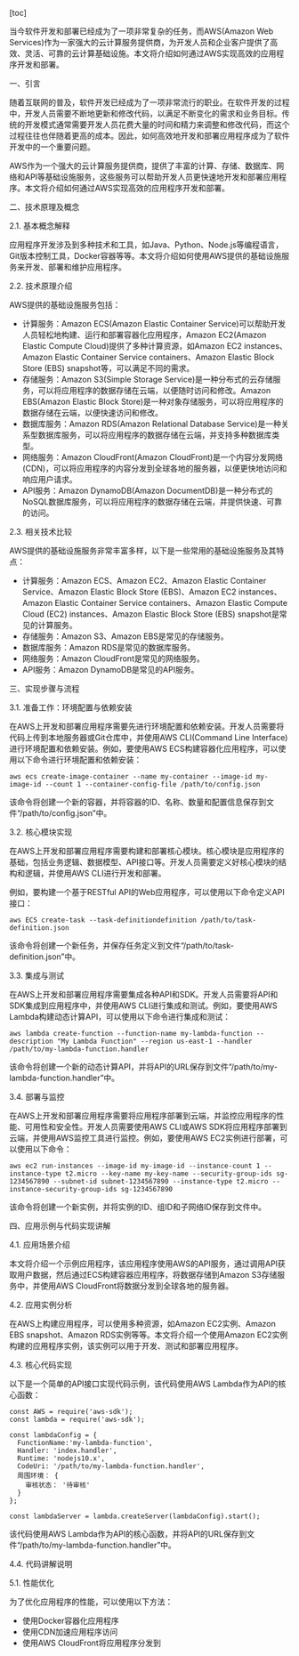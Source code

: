 
[toc]                    
                
                
当今软件开发和部署已经成为了一项非常复杂的任务，而AWS(Amazon Web Services)作为一家强大的云计算服务提供商，为开发人员和企业客户提供了高效、灵活、可靠的云计算基础设施。本文将介绍如何通过AWS实现高效的应用程序开发和部署。

一、引言

随着互联网的普及，软件开发已经成为了一项非常流行的职业。在软件开发的过程中，开发人员需要不断地更新和修改代码，以满足不断变化的需求和业务目标。传统的开发模式通常需要开发人员花费大量的时间和精力来调整和修改代码，而这个过程往往也伴随着更高的成本。因此，如何高效地开发和部署应用程序成为了软件开发中的一个重要问题。

AWS作为一个强大的云计算服务提供商，提供了丰富的计算、存储、数据库、网络和API等基础设施服务，这些服务可以帮助开发人员更快速地开发和部署应用程序。本文将介绍如何通过AWS实现高效的应用程序开发和部署。

二、技术原理及概念

2.1. 基本概念解释

应用程序开发涉及到多种技术和工具，如Java、Python、Node.js等编程语言，Git版本控制工具，Docker容器等等。本文将介绍如何使用AWS提供的基础设施服务来开发、部署和维护应用程序。

2.2. 技术原理介绍

AWS提供的基础设施服务包括：

* 计算服务：Amazon ECS(Amazon Elastic Container Service)可以帮助开发人员轻松地构建、运行和部署容器化应用程序，Amazon EC2(Amazon Elastic Compute Cloud)提供了多种计算资源，如Amazon EC2 instances、Amazon Elastic Container Service containers、Amazon Elastic Block Store (EBS) snapshot等，可以满足不同的需求。
* 存储服务：Amazon S3(Simple Storage Service)是一种分布式的云存储服务，可以将应用程序的数据存储在云端，以便随时访问和修改。Amazon EBS(Amazon Elastic Block Store)是一种对象存储服务，可以将应用程序的数据存储在云端，以便快速访问和修改。
* 数据库服务：Amazon RDS(Amazon Relational Database Service)是一种关系型数据库服务，可以将应用程序的数据存储在云端，并支持多种数据库类型。
* 网络服务：Amazon CloudFront(Amazon CloudFront)是一个内容分发网络(CDN)，可以将应用程序的内容分发到全球各地的服务器，以便更快地访问和响应用户请求。
* API服务：Amazon DynamoDB(Amazon DocumentDB)是一种分布式的NoSQL数据库服务，可以将应用程序的数据存储在云端，并提供快速、可靠的访问。

2.3. 相关技术比较

AWS提供的基础设施服务非常丰富多样，以下是一些常用的基础设施服务及其特点：

* 计算服务：Amazon ECS、Amazon EC2、Amazon Elastic Container Service、Amazon Elastic Block Store (EBS)、Amazon EC2 instances、Amazon Elastic Container Service containers、Amazon Elastic Compute Cloud (EC2) instances、Amazon Elastic Block Store (EBS) snapshot是常见的计算服务。
* 存储服务：Amazon S3、Amazon EBS是常见的存储服务。
* 数据库服务：Amazon RDS是常见的数据库服务。
* 网络服务：Amazon CloudFront是常见的网络服务。
* API服务：Amazon DynamoDB是常见的API服务。

三、实现步骤与流程

3.1. 准备工作：环境配置与依赖安装

在AWS上开发和部署应用程序需要先进行环境配置和依赖安装。开发人员需要将代码上传到本地服务器或Git仓库中，并使用AWS CLI(Command Line Interface)进行环境配置和依赖安装。例如，要使用AWS ECS构建容器化应用程序，可以使用以下命令进行环境配置和依赖安装：
```
aws ecs create-image-container --name my-container --image-id my-image-id --count 1 --container-config-file /path/to/config.json
```
该命令将创建一个新的容器，并将容器的ID、名称、数量和配置信息保存到文件“/path/to/config.json”中。

3.2. 核心模块实现

在AWS上开发和部署应用程序需要构建和部署核心模块。核心模块是应用程序的基础，包括业务逻辑、数据模型、API接口等。开发人员需要定义好核心模块的结构和逻辑，并使用AWS CLI进行开发和部署。

例如，要构建一个基于RESTful API的Web应用程序，可以使用以下命令定义API接口：
```
aws ECS create-task --task-definitiondefinition /path/to/task-definition.json
```
该命令将创建一个新任务，并保存任务定义到文件“/path/to/task-definition.json”中。

3.3. 集成与测试

在AWS上开发和部署应用程序需要集成各种API和SDK。开发人员需要将API和SDK集成到应用程序中，并使用AWS CLI进行集成和测试。例如，要使用AWS Lambda构建动态计算API，可以使用以下命令进行集成和测试：
```
aws lambda create-function --function-name my-lambda-function --description "My Lambda Function" --region us-east-1 --handler /path/to/my-lambda-function.handler
```
该命令将创建一个新的动态计算API，并将API的URL保存到文件“/path/to/my-lambda-function.handler”中。

3.4. 部署与监控

在AWS上开发和部署应用程序需要将应用程序部署到云端，并监控应用程序的性能、可用性和安全性。开发人员需要使用AWS CLI或AWS SDK将应用程序部署到云端，并使用AWS监控工具进行监控。例如，要使用AWS EC2实例进行部署，可以使用以下命令：
```
aws ec2 run-instances --image-id my-image-id --instance-count 1 --instance-type t2.micro --key-name my-key-name --security-group-ids sg-1234567890 --subnet-id subnet-1234567890 --instance-type t2.micro --instance-security-group-ids sg-1234567890
```
该命令将创建一个新实例，并将实例的ID、组ID和子网络ID保存到文件中。

四、应用示例与代码实现讲解

4.1. 应用场景介绍

本文将介绍一个示例应用程序，该应用程序使用AWS的API服务，通过调用API获取用户数据，然后通过ECS构建容器应用程序，将数据存储到Amazon S3存储服务中，并使用AWS CloudFront将数据分发到全球各地的服务器。

4.2. 应用实例分析

在AWS上构建应用程序，可以使用多种资源，如Amazon EC2实例、Amazon EBS snapshot、Amazon RDS实例等等。本文将介绍一个使用Amazon EC2实例构建的应用程序实例，该实例可以用于开发、测试和部署应用程序。

4.3. 核心代码实现

以下是一个简单的API接口实现代码示例，该代码使用AWS Lambda作为API的核心函数：
```
const AWS = require('aws-sdk');
const lambda = require('aws-sdk');

const lambdaConfig = {
  FunctionName:'my-lambda-function',
  Handler: 'index.handler',
  Runtime: 'nodejs10.x',
  CodeUri: '/path/to/my-lambda-function.handler',
  周围环境： {
    审核状态： '待审核'
  }
};

const lambdaServer = lambda.createServer(lambdaConfig).start();
```
该代码使用AWS Lambda作为API的核心函数，并将API的URL保存到文件“/path/to/my-lambda-function.handler”中。

4.4. 代码讲解说明

5.1. 性能优化

为了优化应用程序的性能，可以使用以下方法：

* 使用Docker容器化应用程序
* 使用CDN加速应用程序访问
* 使用AWS CloudFront将应用程序分发到

